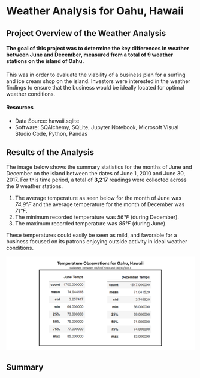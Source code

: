 # Weather Analysis for Oahu, Hawaii

## Project Overview of the Weather Analysis
#### The goal of this project was to determine the key differences in weather between June and December, measured from a total of 9 weather stations on the island of Oahu.  
This was in order to evaluate the viability of a business plan for a surfing and ice cream shop on the island.  Investors were interested in the weather findings to ensure that the business would be ideally located for optimal weather conditions.

#### Resources
- Data Source:  hawaii.sqlite
- Software:  SQAlchemy, SQLite, Jupyter Notebook, Microsoft Visual Studio Code, Python, Pandas

## Results of the Analysis
The image below shows the summary statistics for the months of June and December on the island between the dates of June 1, 2010 and June 30, 2017.  For this time period, a total of **3,217** readings were collected across the 9 weather stations.

1. The average temperature as seen below for the month of June was *74.9°F* and the average temperature for the month of December was *71°F*.  
2. The minimum recorded temperature was *56°F* (during December).
3. The maximum recorded temperature was *85°F* (during June). 

These temperatures could easily be seen as mild, and favorable for a business focused on its patrons enjoying outside activity in ideal weather conditions.  

![Temperature_chart.png](https://github.com/frostbrosracing/surfs_up/blob/main/Temperature_chart.png)


## Summary
 

